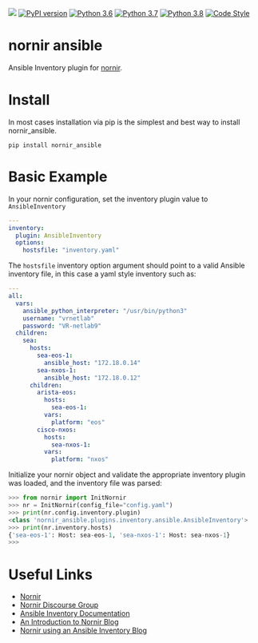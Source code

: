 ![](https://github.com/carlmontanari/nornir_ansible/workflows/Weekly%20Build/badge.svg)
[![PyPI version](https://badge.fury.io/py/nornir_ansible.svg)](https://badge.fury.io/py/nornir_ansible)
[![Python 3.6](https://img.shields.io/badge/python-3.6-blue.svg)](https://www.python.org/downloads/release/python-360/)
[![Python 3.7](https://img.shields.io/badge/python-3.7-blue.svg)](https://www.python.org/downloads/release/python-370/)
[![Python 3.8](https://img.shields.io/badge/python-3.8-blue.svg)](https://www.python.org/downloads/release/python-380/)
[![Code Style](https://img.shields.io/badge/code%20style-black-000000.svg)](https://github.com/ambv/black)


nornir ansible
==============

Ansible Inventory plugin for [nornir](https://github.com/nornir-automation/nornir).


# Install

In most cases installation via pip is the simplest and best way to install nornir_ansible.

```
pip install nornir_ansible
```


# Basic Example

In your nornir configuration, set the inventory plugin value to `AnsibleInventory`

```yaml
---
inventory:
  plugin: AnsibleInventory
  options:
    hostsfile: "inventory.yaml"
```

The `hostsfile` inventory option argument should point to a valid Ansible inventory file, in this case a yaml style
 inventory such as:

```yaml
---
all:
  vars:
    ansible_python_interpreter: "/usr/bin/python3"
    username: "vrnetlab"
    password: "VR-netlab9"
  children:
    sea:
      hosts:
        sea-eos-1:
          ansible_host: "172.18.0.14"
        sea-nxos-1:
          ansible_host: "172.18.0.12"
      children:
        arista-eos:
          hosts:
            sea-eos-1:
          vars:
            platform: "eos"
        cisco-nxos:
          hosts:
            sea-nxos-1:
          vars:
            platform: "nxos"
```

Initialize your nornir object and validate the appropriate inventory plugin was loaded, and the inventory file was
 parsed:

```python
>>> from nornir import InitNornir
>>> nr = InitNornir(config_file="config.yaml")
>>> print(nr.config.inventory.plugin)
<class 'nornir_ansible.plugins.inventory.ansible.AnsibleInventory'>
>>> print(nr.inventory.hosts)
{'sea-eos-1': Host: sea-eos-1, 'sea-nxos-1': Host: sea-nxos-1}
>>>
```

# Useful Links

- [Nornir](https://github.com/nornir-automation/nornir)
- [Nornir Discourse Group](https://nornir.discourse.group)
- [Ansible Inventory Documentation](https://docs.ansible.com/ansible/latest/user_guide/intro_inventory.html)
- [An Introduction to Nornir Blog](https://pynet.twb-tech.com/blog/nornir/intro.html)
- [Nornir using an Ansible Inventory Blog](https://pynet.twb-tech.com/blog/nornir/nornir-ansible-inventory-p1.html)
